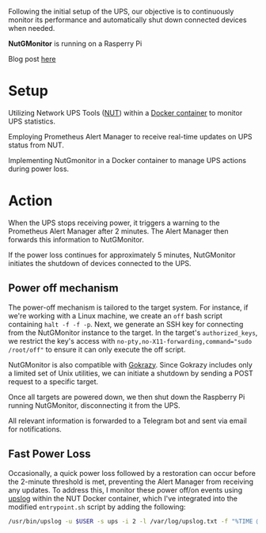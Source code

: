 Following the initial setup of the UPS, our objective is to continuously monitor its performance and automatically shut down connected devices when needed.

**NutGMonitor** is running on a Rasperry Pi

Blog post [here](https://brunoteixeira1996.github.io/posts/2024-10-29-automating-my-ups/)

# Setup

Utilizing Network UPS Tools ([NUT](https://networkupstools.org/)) within a [Docker container](https://github.com/instantlinux/docker-tools/blob/main/images/nut-upsd/README.md) to monitor UPS statistics.

Employing Prometheus Alert Manager to receive real-time updates on UPS status from NUT.

Implementing NutGmonitor in a Docker container to manage UPS actions during power loss.


# Action

When the UPS stops receiving power, it triggers a warning to the Prometheus Alert Manager after 2 minutes. The Alert Manager then forwards this information to NutGMonitor.

If the power loss continues for approximately 5 minutes, NutGMonitor initiates the shutdown of devices connected to the UPS.

## Power off mechanism

The power-off mechanism is tailored to the target system. For instance, if we're working with a Linux machine, we create an `off` bash script containing `halt -f -f -p`. Next, we generate an SSH key for connecting from the NutGMonitor instance to the target. In the target's `authorized_keys`, we restrict the key's access with `no-pty,no-X11-forwarding,command="sudo /root/off"` to ensure it can only execute the off script.

NutGMonitor is also compatible with [Gokrazy](https://gokrazy.org/). Since Gokrazy includes only a limited set of Unix utilities, we can initiate a shutdown by sending a POST request to a specific target.

Once all targets are powered down, we then shut down the Raspberry Pi running NutGMonitor, disconnecting it from the UPS.

All relevant information is forwarded to a Telegram bot and sent via email for notifications.

## Fast Power Loss

Occasionally, a quick power loss followed by a restoration can occur before the 2-minute threshold is met, preventing the Alert Manager from receiving any updates. To address this, I monitor these power off/on events using [upslog](https://networkupstools.org/docs/man/upslog.html) within the NUT Docker container, which I've integrated into the modified `entrypoint.sh` script by adding the following:

```bash
/usr/bin/upslog -u $USER -s ups -i 2 -l /var/log/upslog.txt -f "%TIME @Y-@m-@d @H:@M:@S% %VAR battery.charge% %VAR input.voltage% %VAR ups.load% [%VAR ups.status%]"
```
